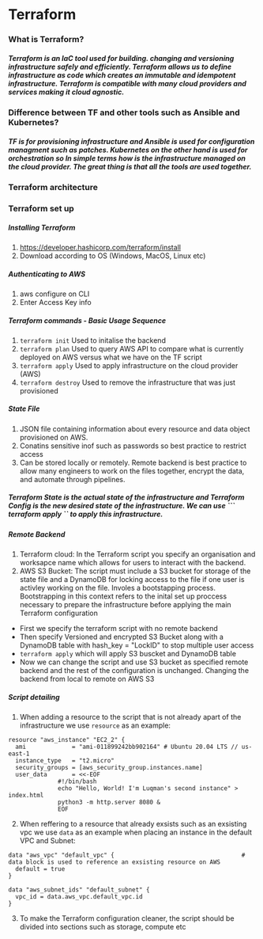 # Terraform 

### What is Terraform?

##### Terraform is an IaC tool used for building. changing and versioning infrastructure safely and efficiently. Terraform allows us to define infrastructure as code which creates an immutable and idempotent infrastructure. Terraform is compatible with many cloud providers and services making it cloud agnostic.

### Difference between TF and other tools such as Ansible and Kubernetes?

##### TF is for provisioning infrastructure and Ansible is used for configuration managment such as patches. Kubernetes on the other hand is used for orchestration so In simple terms how is the infrastructure managed on the cloud provider. The great thing is that all the tools are used together.

### Terraform architecture

### Terraform set up 

##### Installing Terraform 
1. https://developer.hashicorp.com/terraform/install
2. Download according to OS (Windows, MacOS, Linux etc)
##### Authenticating to AWS
1. aws configure on CLI
2. Enter Access Key info

##### Terraform commands - Basic Usage Sequence
1. ``` terraform init ``` Used to initalise the backend
2. ``` terraform plan ``` Used to query AWS API to compare what is currently deployed on AWS versus what we have on the TF script
3. ``` terraform apply ``` Used to apply infrastructure on the cloud provider (AWS)
4. ``` terraform destroy ``` Used to remove the infrastructure that was just provisioned 

##### State File

1. JSON file containing information about every resource and data object provisioned on AWS.
2. Conatins sensitive inof such as passwords so best practice to restrict access
3. Can be stored locally or remotely. Remote backend is best practice to allow many engineers to work on the files together, encrypt the data, and automate through pipelines.

##### Terraform State is the actual state of the infrastructure and Terraform Config is the new desired state of the infrastructure. We can use ``` terraform apply `` to apply this infrastructure.

##### Remote Backend
1. Terraform cloud: In the Terraform script you specify an organisation and worksapce name which allows for users to interact with the backend.
2. AWS S3 Bucket: The script must include a S3 bucket for storage of the state file and a DynamoDB for locking access to the file if one user is activley working on the file. Involes a bootstapping process. Bootstrapping in this context refers to the inital set up proccess necessary to prepare the infrastructure before applying the main Terraform configuration
- First we specify the terraform script with no remote backend
- Then specify Versioned and encrypted S3 Bucket along with a DynamoDB table with hash_key = "LockID" to stop multiple user access
- ``` terraform apply ``` which will apply S3 buscket and DynamoDB table
- Now we can change the script and use S3 bucket as specified remote backend and the rest of the configuration is unchanged. Changing the backend from local to remote on AWS S3

##### Script detailing
1. When adding a resource to the script that is not already apart of the infrastructure we use ``` resource ``` as an example: 

```
resource "aws_instance" "EC2_2" {
  ami             = "ami-011899242bb902164" # Ubuntu 20.04 LTS // us-east-1
  instance_type   = "t2.micro"
  security_groups = [aws_security_group.instances.name]
  user_data       = <<-EOF
              #!/bin/bash
              echo "Hello, World! I'm Luqman's second instance" > index.html
              python3 -m http.server 8080 &
              EOF
```
2. When reffering to a resource that already exsists such as an exsisting vpc we use ``` data ``` as an example when placing an instance in the default VPC and Subnet: 

```
data "aws_vpc" "default_vpc" {                                    # data block is used to reference an exsisting resource on AWS 
  default = true
}

data "aws_subnet_ids" "default_subnet" {
  vpc_id = data.aws_vpc.default_vpc.id
}
```
3. To make the Terraform configuration cleaner, the script should be divided into sections such as storage, compute etc